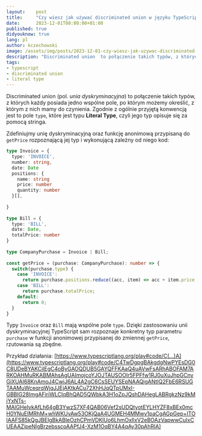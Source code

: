 ```yaml
---
layout:    post
title:     "Czy wiesz jak używać discriminated union w języku TypeScript?"
date:      2023-12-01T08:00:00+01:00
published: true
didyouknow: true
lang: pl
author: kczechowski
image: /assets/img/posts/2023-12-01-czy-wiesz-jak-uzywac-discriminated-union-w-jezyku-typescript/code.webp
description: "Discriminated union  to połączenie takich typów, z których każdy posiada jedno wspólne pole, po którym możemy określić, z którym z nich mamy do czynienia..."
tags:
- typescript
- discriminated union
- literal type
---
```

Discriminated union (pol. *unia dyskryminacyjna*) to połączenie takich typów, z których każdy posiada jedno wspólne pole, po którym możemy określić, z którym z nich mamy do czynienia. Zgodnie z ogólnie przyjętą konwencją jest to pole `type`, które jest typu **Literal Type**, czyli jego typ opisuje się za pomocą stringa.

Zdefiniujmy unię dyskryminacyjną oraz funkcję anonimową przypisaną do `getPrice` rozpoznającą jej typ i wykonującą zależny od niego kod:
```typescript
type Invoice = {
  type: 'INVOICE',
  number: string,
  date: Date
  positions: {
    name: string
    price: number
    quantity: number
  }[],
   
}
 
type Bill = {
  type: 'BILL',
  date: Date,
  totalPrice: number
}
 
type CompanyPurchase = Invoice | Bill;
 
const getPrice = (purchase: CompanyPurchase): number => {
  switch(purchase.type) {
    case 'INVOICE':
      return purchase.positions.reduce((acc, item) => acc + item.price * item.quantity, 0);
    case 'BILL':
      return purchase.totalPrice;
    default:
      return 0;
  }
}
```
Typy `Invoice` oraz `Bill` mają wspólne pole `type`. Dzięki zastosowaniu unii dyskryminacyjnej TypeScript sam rozpoznaje konkretny typ parametru `purchase` w funkcji anonimowej przypisanej do zmiennej `getPrice`, rzutowania są zbędne.

Przykład działania: [https://www.typescriptlang.org/play#code/C(...)A](https://www.typescriptlang.org/play#code/C4TwDgpgBAkgdgNwPYEsDG0C8UDeBYAKCilEgC4oByGAOQDUB5GAYQFFKAaQ4uAVwFsARhABOFAM7ARKOAHMuRKABMAhsAgUAImojcoYJOJTAUSOOIr5FPFfw1RJ0uXuJhpGCnyGiXUAI68KnAmoJ4CwiJ6AL4A2gC6CsSEUYSEpNAAQigANtlQ2FbE6RSUGTAAMuWceqrqWjqJJEjAKtkACu72XhHJqQTpUMxI-GBBIG28ImgAFiriWLCIqBhQAD5QWbkA3H1oZpJQshDAHegLABRgkzNz9kMjYxNTs-MAlGHeIvkAfLh64gB3YwzS7XF4QAB06Vef2sUDQtyotEYLHYZF8xBEx0mcH0YNuEIMRhM+whWKUvAw53OKjQaA4UGMEH4MMwv1paCgAGpGep+ITOlAAFS85kQgJBEIgBkABleOzhCPmVDKlUo6LhmOxIlxV2eBOAzVapwwCuIxCUEAAZipeNlgBrzebsscoAAPfJ4-XzM1OqBY4A4qAy30pAhRIA)